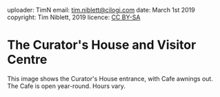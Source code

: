 uploader: TimN
email: tim.niblett@cilogi.com
date: March 1st 2019
copyright: Tim Niblett, 2019
licence: [CC BY-SA](https://creativecommons.org/licenses/by-sa/4.0/)

# The Curator's House and Visitor Centre

This image shows the Curator's House entrance, with Cafe awnings out.
The Cafe is open year-round. Hours vary.

